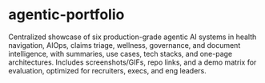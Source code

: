 # agentic-portfolio
Centralized showcase of six production-grade agentic AI systems in health navigation, AIOps, claims triage, wellness, governance, and document intelligence, with summaries, use cases, tech stacks, and one-page architectures. Includes screenshots/GIFs, repo links, and a demo matrix for evaluation, optimized for recruiters, execs, and eng leaders.
